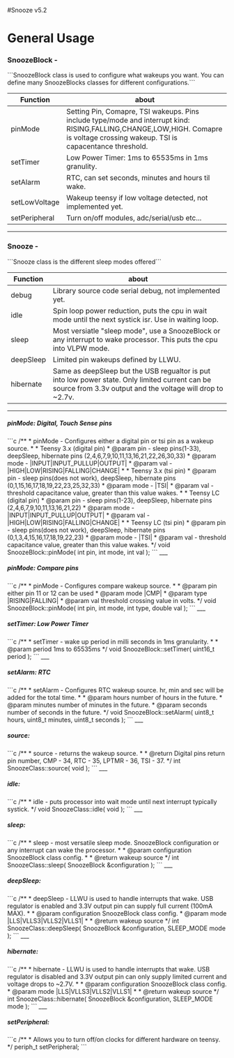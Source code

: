 #Snooze v5.2

<h1>General Usage</h1>

<h3>SnoozeBlock -</h3>
```SnoozeBlock class is used to configure what wakeups you want. You can define many SnoozeBlocks classes for different configurations.```

Function                     | about                        |
-----------------------------| ---------------------------- |
pinMode                      | Setting Pin, Comapre, TSI wakeups. Pins include type/mode and interrupt kind: RISING,FALLING,CHANGE,LOW,HIGH. Comapre is voltage crossing wakeup. TSI is capacentance threshold. |
setTimer                     | Low Power Timer: 1ms to 65535ms in 1ms granulity. |
setAlarm                     | RTC, can set seconds, minutes and hours til wake. | 
setLowVoltage                | Wakeup teensy if low voltage detected, not implemented yet. |
setPeripheral                | Turn on/off modules, adc/serial/usb etc... |
___
<h3>Snooze -</h3>
```Snooze class is the different sleep modes offered```

Function          | about |
----------------- | ---------------------------- |
debug             | Library source code serial debug, not implemented yet.  |
idle              | Spin loop power reduction, puts the cpu in wait mode until the next systick isr. Use in waiting loop. |
sleep             | Most versiatle "sleep mode", use a SnoozeBlock or any interrupt to wake processor. This puts the cpu into VLPW mode. |
deepSleep         | Limited pin wakeups defined by LLWU. |
hibernate         | Same as deepSleep but the USB regualtor is put into low power state. Only limited current can be source from 3.3v output and the voltage will drop to ~2.7v. | 
___
<h5>pinMode: Digital, Touch Sense pins</h5>
```c
/**
*  pinMode - Configures either a digital pin or tsi pin as a wakeup source.
*  
*  Teensy 3.x (digital pin)
*  @param pin  - sleep pins(1-33), deepSleep, hibernate pins (2,4,6,7,9,10,11,13,16,21,22,26,30,33)
*  @param mode - |INPUT|INPUT_PULLUP|OUTPUT|
*  @param val  - |HIGH|LOW|RISING|FALLING|CHANGE|
*
*  Teensy 3.x (tsi pin)
*  @param pin  - sleep pins(does not work), deepSleep, hibernate pins (0,1,15,16,17,18,19,22,23,25,32,33)
*  @param mode - |TSI|
*  @param val  - threshold capacitance value, greater than this value wakes.
*
*  Teensy LC (digital pin)
*  @param pin  - sleep pins(1-23), deepSleep, hibernate pins (2,4,6,7,9,10,11,13,16,21,22)
*  @param mode - |INPUT|INPUT_PULLUP|OUTPUT|
*  @param val  - |HIGH|LOW|RISING|FALLING|CHANGE|
*
*  Teensy LC (tsi pin)
*  @param pin  - sleep pins(does not work), deepSleep, hibernate pins (0,1,3,4,15,16,17,18,19,22,23)
*  @param mode - |TSI|
*  @param val  - threshold capacitance value, greater than this value wakes.
*/
void SnoozeBlock::pinMode( int pin, int mode, int val );
```
___
<h5>pinMode: Compare pins</h5>
```c
/**
*  pinMode - Configures compare wakeup source.
*
*  @param pin  either pin 11 or 12 can be used
*  @param mode |CMP|
*  @param type |RISING|FALLING|
*  @param val  threshold crossing value in volts.
*/
void SnoozeBlock::pinMode( int pin, int mode, int type, double val );
```
___
<h5>setTimer: Low Power Timer</h5>
```c
/**
*  setTimer - wake up period in milli seconds in 1ms granularity.
*
*  @param period 1ms to 65535ms
*/
void SnoozeBlock::setTimer( uint16_t period );
```
___
<h5>setAlarm: RTC</h5>
```c
/**
*  setAlarm - Configures RTC wakeup source. hr, min and sec will be added for the total time.
*
*  @param hours   number of hours in the future.
*  @param minutes number of minutes in the future.
*  @param seconds number of seconds in the future.
*/
void SnoozeBlock::setAlarm( uint8_t hours, uint8_t minutes, uint8_t seconds );
```
___
<h5>source: </h5>
```c
/**
*  source - returns the wakeup source.
*
*  @return Digital pins return pin number, CMP - 34, RTC - 35, LPTMR - 36, TSI - 37.
*/
int SnoozeClass::source( void );
```
___
<h5>idle: </h5>
```c
/**
*  idle - puts processor into wait mode until next interrupt typically systick.
*/
void SnoozeClass::idle( void );
```
___
<h5>sleep: </h5>
```c
/**
*  sleep - most versatile sleep mode. SnoozeBlock configuration or any interrupt can wake the processor.
*
*  @param configuration SnoozeBlock class config.
*
*  @return wakeup source
*/
int SnoozeClass::sleep( SnoozeBlock &configuration );
```
___
<h5>deepSleep: </h5>
```c
/**
*  deepSleep - LLWU is used to handle interrupts that wake. USB regulator is enabled and 3.3V output pin can supply full current (100mA MAX).
*
*  @param configuration SnoozeBlock class config.
*  @param mode          |LLS|VLLS3|VLLS2|VLLS1|
*
*  @return wakeup source
*/
int SnoozeClass::deepSleep( SnoozeBlock &configuration, SLEEP_MODE mode );
```
___
<h5>hibernate: </h5>
```c
/**
*  hibernate - LLWU is used to handle interrupts that wake. USB regulator is disabled and 3.3V output pin can only supply limited current and voltage drops to ~2.7V.
*
*  @param configuration SnoozeBlock class config.
*  @param mode          |LLS|VLLS3|VLLS2|VLLS1|
*
*  @return wakeup source
*/
int SnoozeClass::hibernate( SnoozeBlock &configuration, SLEEP_MODE mode );
```
___
<h5>setPeripheral: </h5>
```c
/**
*  Allows you to turn off/on clocks for different hardware on teensy.
*/
periph_t setPeripheral;
```